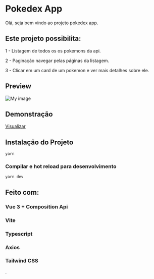 # Pokedex App

Olá, seja bem vindo ao projeto pokedex app.

## Este projeto possibilita:

1 - Listagem de todos os os pokemons da api.

2 - Paginação navegar pelas páginas da listagem.

3 - Clicar em um card de um pokemon e ver mais detalhes sobre ele.

## Preview

![My image](https://daniellcintra.github.io/images/pokedex-app.png)

## Demonstração
[Visualizar](https://pokedex-d.herokuapp.com/)


## Instalação do Projeto
```
yarn
```
### Compilar e hot reload para desenvolvimento
```
yarn dev
```
## Feito com:

### Vue 3 + Composition Api
### Vite
### Typescript
### Axios
### Tailwind CSS


.
